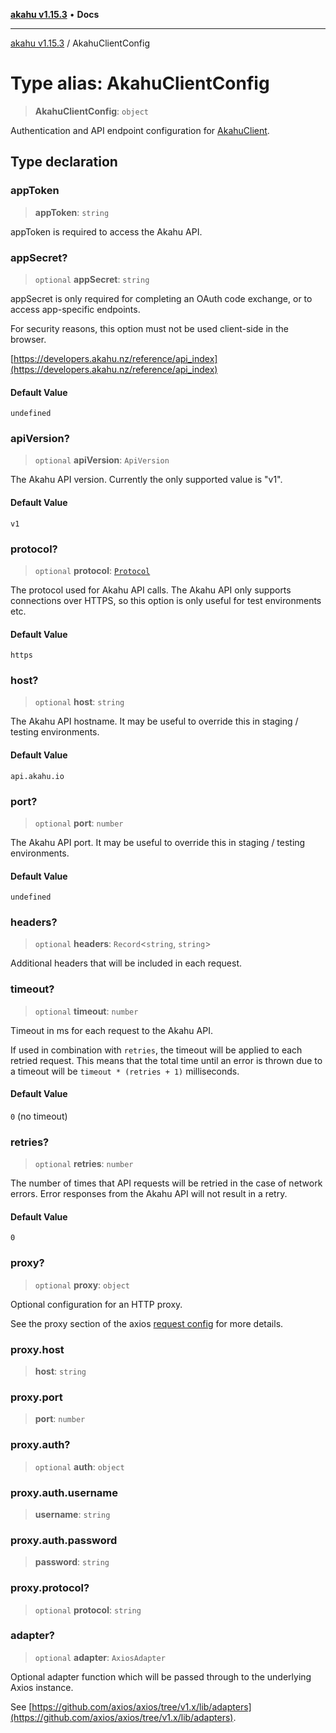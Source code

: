 [**akahu v1.15.3**](../README.md) • **Docs**

***

[akahu v1.15.3](../README.md) / AkahuClientConfig

# Type alias: AkahuClientConfig

> **AkahuClientConfig**: `object`

Authentication and API endpoint configuration for [AkahuClient](../classes/AkahuClient.md).

## Type declaration

### appToken

> **appToken**: `string`

appToken is required to access the Akahu API.

### appSecret?

> `optional` **appSecret**: `string`

appSecret is only required for completing an OAuth code exchange, or to
access app-specific endpoints.

For security reasons, this option must not be used client-side in the browser.

[https://developers.akahu.nz/reference/api_index](https://developers.akahu.nz/reference/api_index)

#### Default Value

`undefined`

### apiVersion?

> `optional` **apiVersion**: `ApiVersion`

The Akahu API version. Currently the only supported value is "v1".

#### Default Value

`v1`

### protocol?

> `optional` **protocol**: [`Protocol`](Protocol.md)

The protocol used for Akahu API calls.
The Akahu API only supports connections over HTTPS, so this option is only
useful for test environments etc.

#### Default Value

`https`

### host?

> `optional` **host**: `string`

The Akahu API hostname.
It may be useful to override this in staging / testing environments.

#### Default Value

`api.akahu.io`

### port?

> `optional` **port**: `number`

The Akahu API port.
It may be useful to override this in staging / testing environments.

#### Default Value

`undefined`

### headers?

> `optional` **headers**: `Record`\<`string`, `string`\>

Additional headers that will be included in each request.

### timeout?

> `optional` **timeout**: `number`

Timeout in ms for each request to the Akahu API.

If used in combination with `retries`, the timeout will be applied to
each retried request. This means that the total time until an error is
thrown due to a timeout will be `timeout * (retries + 1)` milliseconds.

#### Default Value

`0` (no timeout)

### retries?

> `optional` **retries**: `number`

The number of times that API requests will be retried in the case of
network errors. Error responses from the Akahu API will not result in
a retry.

#### Default Value

`0`

### proxy?

> `optional` **proxy**: `object`

Optional configuration for an HTTP proxy.

See the proxy section of the axios [request config](https://axios-http.com/docs/req_config)
for more details.

### proxy.host

> **host**: `string`

### proxy.port

> **port**: `number`

### proxy.auth?

> `optional` **auth**: `object`

### proxy.auth.username

> **username**: `string`

### proxy.auth.password

> **password**: `string`

### proxy.protocol?

> `optional` **protocol**: `string`

### adapter?

> `optional` **adapter**: `AxiosAdapter`

Optional adapter function which will be passed through to the underlying
Axios instance.

See [https://github.com/axios/axios/tree/v1.x/lib/adapters](https://github.com/axios/axios/tree/v1.x/lib/adapters).
